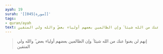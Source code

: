 ```yaml
---
ayah: 19
surah: '[[045|سورة]]'
tags:
- quran/ayah
text: إنهم لن يغنوا عنك من الله شيئا ۚ وإن الظالمين بعضهم أولياء بعض ۖ والله ولي المتقين
---
```

> إنهم لن يغنوا عنك من الله شيئا ۚ وإن الظالمين بعضهم أولياء بعض ۖ والله ولي المتقين
